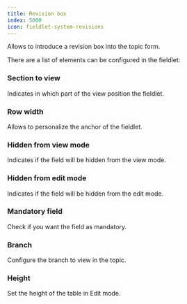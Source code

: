 ```yaml
---
title: Revision box
index: 5000
icon: fieldlet-system-revisions
---
```


Allows to introduce a revision box into the topic form.

There are a list of elements can be configured in the fieldlet:

### Section to view

Indicates in which part of the view position the fieldlet.


### Row width

Allows to personalize the anchor of the fieldlet.


### Hidden from view mode

Indicates if the field will be hidden from the view mode.


### Hidden from edit mode

Indicates if the field will be hidden from the edit mode.


### Mandatory field

Check if you want the field as mandatory.


### Branch

Configure the branch to view in the topic.

### Height

Set the height of the table in Edit mode.
